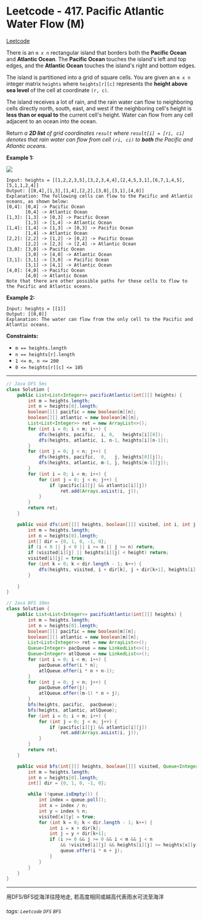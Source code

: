 # Leetcode - 417. Pacific Atlantic Water Flow (M)

[Leetcode](https://leetcode.com/problems/pacific-atlantic-water-flow/description/)

There is an `m x n` rectangular island that borders both the **Pacific Ocean** and **Atlantic Ocean**. The **Pacific Ocean** touches the island's left and top edges, and the **Atlantic Ocean** touches the island's right and bottom edges.

The island is partitioned into a grid of square cells. You are given an `m x n` integer matrix `heights` where `heights[r][c]` represents the **height above sea level** of the cell at coordinate `(r, c)`.

The island receives a lot of rain, and the rain water can flow to neighboring cells directly north, south, east, and west if the neighboring cell's height is **less than or equal to** the current cell's height. Water can flow from any cell adjacent to an ocean into the ocean.

Return _a **2D list** of grid coordinates _`result`_ where _`result[i] = [ri, ci]`_ denotes that rain water can flow from cell _`(ri, ci)`_ to **both** the Pacific and Atlantic oceans_.

**Example 1:**

![](https://assets.leetcode.com/uploads/2021/06/08/waterflow-grid.jpg)
```
Input: heights = [[1,2,2,3,5],[3,2,3,4,4],[2,4,5,3,1],[6,7,1,4,5],[5,1,1,2,4]]
Output: [[0,4],[1,3],[1,4],[2,2],[3,0],[3,1],[4,0]]
Explanation: The following cells can flow to the Pacific and Atlantic oceans, as shown below:
[0,4]: [0,4] -> Pacific Ocean 
       [0,4] -> Atlantic Ocean
[1,3]: [1,3] -> [0,3] -> Pacific Ocean 
       [1,3] -> [1,4] -> Atlantic Ocean
[1,4]: [1,4] -> [1,3] -> [0,3] -> Pacific Ocean 
       [1,4] -> Atlantic Ocean
[2,2]: [2,2] -> [1,2] -> [0,2] -> Pacific Ocean 
       [2,2] -> [2,3] -> [2,4] -> Atlantic Ocean
[3,0]: [3,0] -> Pacific Ocean 
       [3,0] -> [4,0] -> Atlantic Ocean
[3,1]: [3,1] -> [3,0] -> Pacific Ocean 
       [3,1] -> [4,1] -> Atlantic Ocean
[4,0]: [4,0] -> Pacific Ocean 
       [4,0] -> Atlantic Ocean
Note that there are other possible paths for these cells to flow to the Pacific and Atlantic oceans.
```
**Example 2:**
```
Input: heights = [[1]]
Output: [[0,0]]
Explanation: The water can flow from the only cell to the Pacific and Atlantic oceans.
```
**Constraints:**

-   `m == heights.length`
-   `n == heights[r].length`
-   `1 <= m, n <= 200`
-   `0 <= heights[r][c] <= 105`

---

```java
// Java DFS 5ms
class Solution {
    public List<List<Integer>> pacificAtlantic(int[][] heights) {
        int m = heights.length;
        int n = heights[0].length;
        boolean[][] pacific = new boolean[m][n];
        boolean[][] atlantic = new boolean[m][n];
        List<List<Integer>> ret = new ArrayList<>();
        for (int i = 0; i < m; i++) {
            dfs(heights, pacific,  i, 0,   heights[i][0]);
            dfs(heights, atlantic, i, n-1, heights[i][n-1]);
        }
        for (int j = 0; j < n; j++) {
            dfs(heights, pacific,  0,   j, heights[0][j]);
            dfs(heights, atlantic, m-1, j, heights[m-1][j]);
        }
        for (int i = 0; i < m; i++) {
            for (int j = 0; j < n; j++) {
                if (pacific[i][j] && atlantic[i][j])
                    ret.add(Arrays.asList(i, j));
            }
        }
        return ret;
    }

    public void dfs(int[][] heights, boolean[][] visited, int i, int j, int height) {
        int m = heights.length;
        int n = heights[0].length;
        int[] dir = {0, 1, 0, -1, 0};
        if (i < 0 || j < 0 || i >= m || j >= n) return;
        if (visited[i][j] || heights[i][j] < height) return;
        visited[i][j] = true;
        for (int k = 0; k < dir.length - 1; k++) {
            dfs(heights, visited, i + dir[k], j + dir[k+1], heights[i][j]);
        }
    
    }
}
```

```java
// Java BFS 10ms
class Solution {
    public List<List<Integer>> pacificAtlantic(int[][] heights) {
        int m = heights.length;
        int n = heights[0].length;
        boolean[][] pacific = new boolean[m][n];
        boolean[][] atlantic = new boolean[m][n];
        List<List<Integer>> ret = new ArrayList<>();
        Queue<Integer> pacQueue = new LinkedList<>();
        Queue<Integer> atlQueue = new LinkedList<>();
        for (int i = 0; i < m; i++) {
            pacQueue.offer(i * n);
            atlQueue.offer(i * n + n-1);
        }
        for (int j = 0; j < n; j++) {
            pacQueue.offer(j);
            atlQueue.offer((m-1) * n + j);
        }
        bfs(heights, pacific,  pacQueue);
        bfs(heights, atlantic, atlQueue);
        for (int i = 0; i < m; i++) {
            for (int j = 0; j < n; j++) {
                if (pacific[i][j] && atlantic[i][j])
                    ret.add(Arrays.asList(i, j));
            }
        }
        return ret;
    }

    public void bfs(int[][] heights, boolean[][] visited, Queue<Integer> queue) {
        int m = heights.length;
        int n = heights[0].length;
        int[] dir = {0, 1, 0, -1, 0};

        while (!queue.isEmpty()) {
            int index = queue.poll();
            int x = index / n;
            int y = index % n;
            visited[x][y] = true;
            for (int k = 0; k < dir.length - 1; k++) {
                int i = x + dir[k];
                int j = y + dir[k+1];
                if (i >= 0 && j >= 0 && i < m && j < n
                    && !visited[i][j] && heights[i][j] >= heights[x][y]) {
                    queue.offer(i * n + j);
                }
            }
        }
    }
}
```

---

用DFS/BFS從海洋往陸地走, 若高度相同或越高代表雨水可流至海洋

###### tags: `Leetcode` `DFS` `BFS`
